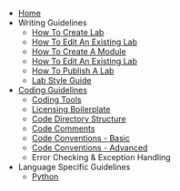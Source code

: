 * [Home](https://github.com/CiscoDevNet/devnet-writing-guidelines/wiki)
* Writing Guidelines
  * [How To Create Lab](https://github.com/CiscoDevNet/devnet-writing-guidelines/wiki/How-To-Create-A-New-Lab)
  * [How To Edit An Existing Lab](https://github.com/CiscoDevNet/devnet-writing-guidelines/wiki/How-To-Edit-An-Existing-Lab)
  * [How To Create A Module](https://github.com/CiscoDevNet/devnet-writing-guidelines/wiki/LL-Modules)
  * [How To Edit An Existing Lab](https://github.com/CiscoDevNet/devnet-writing-guidelines/wiki/how-to-edit-existing-lab)
  * [How To Publish A Lab](https://github.com/CiscoDevNet/devnet-writing-guidelines/wiki/How-To-Publish-A-Lab)
  * [Lab Style Guide](https://github.com/CiscoDevNet/devnet-writing-guidelines/wiki/Lab-Style-Guide)
* [Coding Guidelines](https://github.com/CiscoDevNet/devnet-writing-guidelines/wiki/General-Guidelines)
  * [Coding Tools](https://github.com/CiscoDevNet/devnet-writing-guidelines/wiki/Coding-Tools)
  * [Licensing Boilerplate](https://github.com/CiscoDevNet/devnet-writing-guidelines/wiki/Licensing-Boilerplate)
  * [Code Directory Structure](https://github.com/CiscoDevNet/devnet-writing-guidelines/wiki/Code-Directory-Structure)
  * [Code Comments](https://github.com/CiscoDevNet/devnet-writing-guidelines/wiki/Code-Comments)
  * [Code Conventions - Basic](https://github.com/CiscoDevNet/devnet-writing-guidelines/wiki/Code-Conventions-Basic)
  * [Code Conventions - Advanced](https://github.com/CiscoDevNet/devnet-writing-guidelines/wiki/Code-Conventions-Advanced)
  * Error Checking & Exception Handling
* Language Specific Guidelines
  * [Python](https://github.com/CiscoDevNet/devnet-writing-guidelines/wiki/Python)


<!-- * [Home](https://github.com/CiscoDevNet/devnet-guidelines-public/wiki)
* Getting Started
  * [How To Create A Lab]
  * [How To Create A Module](https://github.com/CiscoDevNet/devnet-guidelines-public/wiki/LL-Modules)
  * [How To Publish]
* [Writing Guidelines]
* [Coding Guidelines](https://github.com/CiscoDevNet/devnet-guidelines-public/wiki/General-Guidelines)
  * [Tools](https://github.com/CiscoDevNet/devnet-guidelines-public/wiki/Tools)
  * Licensing
  * Quick Start to Coding Guidelines
    * [Code Directory Structure](https://github.com/CiscoDevNet/devnet-guidelines-public/wiki/Code-Directory-Structure)
    * [Code Comments](https://github.com/CiscoDevNet/devnet-guidelines-public/wiki/Code-Comments)
    * [Code Conventions - Basic](https://github.com/CiscoDevNet/devnet-guidelines-public/wiki/Code-Conventions-Basic)
    * [Code Conventions - Advanced](https://github.com/CiscoDevNet/devnet-guidelines-public/wiki/Code-Conventions-Advanced)
  * Error Checking & Exception Handling
* Language Specific Guidelines
  * [Python](https://github.com/CiscoDevNet/devnet-guidelines-public/wiki/Python)
-->